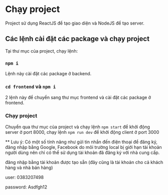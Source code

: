# Chạy project

Project sử dụng ReactJS để tạo giao diện và NodeJS để tạo server.

## Các lệnh cài đặt các package và chạy project

Tại thư mục của project, chạy lệnh:

### `npm i`

Lệnh này cài đặt các package ở backend.

### `cd frontend` và `npm i`
2 lệnh này để chuyển sang thư mục frontend và cài đặt các package ở frontend.

### Chạy project
Chuyển qua thư mục của project và chạy lệnh `npm start` để khởi động server ở port 8000, chạy lệnh `npm run dev` để khởi động client ở port 3000

** Lưu ý: Có một số tính năng như gửi tin nhắn đến điện thoại để đăng ký, đăng nhập bằng Google, Facebook do môi trường local bị giới hạn tài khoản người dùng nên chỉ có thể sử dụng tài khoản đã đăng ký với nhà cung cấp.

đăng nhập bằng tài khoản được tạo sẵn (đây cũng là tài khoản cho cả khách hàng và nhà bán hàng)

user: 0383207498

password: Asdfgh12